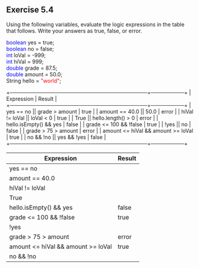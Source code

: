 ## Exercise 5.4
Using the following variables, evaluate the logic expressions in
the table that follows. Write your answers as true, false, or error.

<span style="color:blue">boolean</span> yes = true; <br>
<span style="color:blue">boolean</span> no = false; <br>
<span style="color:blue">int</span> loVal = -999; <br>
<span style="color:blue">int</span> hiVal = 999; <br>
<span style="color:blue">double</span> grade = 87.5; <br>
<span style="color:blue">double</span> amount = 50.0; <br>
String hello = <span style="color:red">"world"</span>; <br>


+─────────────────────────────────────+─────────+
| Expression                          | Result  |
+─────────────────────────────────────+─────────+
| yes == no || grade > amount         | true    |
| amount == 40.0 || 50.0              | error   |
| hiVal != loVal || loVal < 0         | true    |
| True || hello.length() > 0          | error   |
| hello.isEmpty() && yes              | false   |
| grade <= 100 && !false              | true    |
| !yes || no                          | false   |
| grade > 75 > amount                 | error   |
| amount <= hiVal && amount >= loVal  | true    |
| no && !no || yes && !yes            | false   |
+─────────────────────────────────────+─────────+

| Expression                         | Result |
|------------------------------------|--------|
| yes == no || grade > amount        | true   |
| amount == 40.0 || 50.0             | error  |
| hiVal != loVal || loVal < 0        | true   |
| True || hello.length() > 0         | error  |
| hello.isEmpty() && yes             | false  |
| grade <= 100 && !false             | true   |
| !yes || no                         | false  |
| grade > 75 > amount                | error  |
| amount <= hiVal && amount >= loVal | true   |
| no && !no || yes && !yes           | false  |
